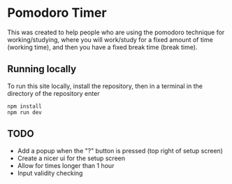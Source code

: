# Pomodoro Timer

This was created to help people who are using the pomodoro technique for working/studying, where you will work/study for a fixed amount of time (working time), and then you have a fixed break time (break time).

## Running locally

To run this site locally, install the repository, then in a terminal in the directory of the repository enter

    npm install
    npm run dev

## TODO

- Add a popup when the "?" button is pressed (top right of setup screen)
- Create a nicer ui for the setup screen
- Allow for times longer than 1 hour
- Input validity checking
